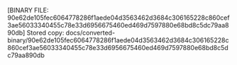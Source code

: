 [BINARY FILE: 90e62de105fec6064778286f1aede04d3563462d3684c306165228c860cef3ae56033340455c78e33d6956675460ed469d7597880e68bd8c5dc79aa890db]
Stored copy: docs/converted-binary/90e62de105fec6064778286f1aede04d3563462d3684c306165228c860cef3ae56033340455c78e33d6956675460ed469d7597880e68bd8c5dc79aa890db
